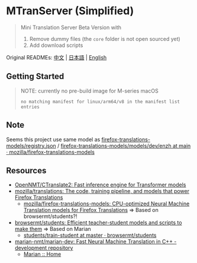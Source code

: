# MTranServer (Simplified)

> Mini Translation Server Beta Version with
>
> 1. Remove dummy files (the `core` folder is not open sourced yet)
> 2. Add download scripts

Original READMEs: [中文](readme/README_zh.md) | [日本語](readme/README_ja.md) | [English](readme/README_en.md)

## Getting Started

> NOTE: currently no pre-build image for M-series macOS
>
> `no matching manifest for linux/arm64/v8 in the manifest list entries`

## Note

Seems this project use same model as [firefox-translations-models/registry.json](https://github.com/mozilla/firefox-translations-models/blob/250530e63f82e032e2aad483ce23f8b1a7635c08/registry.json#L1419-L1441) / [firefox-translations-models/models/dev/enzh at main · mozilla/firefox-translations-models](https://github.com/mozilla/firefox-translations-models/tree/main/models/dev/enzh)

## Resources

- [OpenNMT/CTranslate2: Fast inference engine for Transformer models](https://github.com/OpenNMT/CTranslate2)
- [mozilla/translations: The code, training pipeline, and models that power Firefox Translations](https://github.com/mozilla/translations)
  - [mozilla/firefox-translations-models: CPU-optimized Neural Machine Translation models for Firefox Translations](https://github.com/mozilla/firefox-translations-models) => Based on browsermt/students?!
- [browsermt/students: Efficient teacher-student models and scripts to make them](https://github.com/browsermt/students) => Based on Marian
  - [students/train-student at master · browsermt/students](https://github.com/browsermt/students/tree/master/train-student)
- [marian-nmt/marian-dev: Fast Neural Machine Translation in C++ - development repository](https://github.com/marian-nmt/marian-dev)
  - [Marian :: Home](https://marian-nmt.github.io/)
